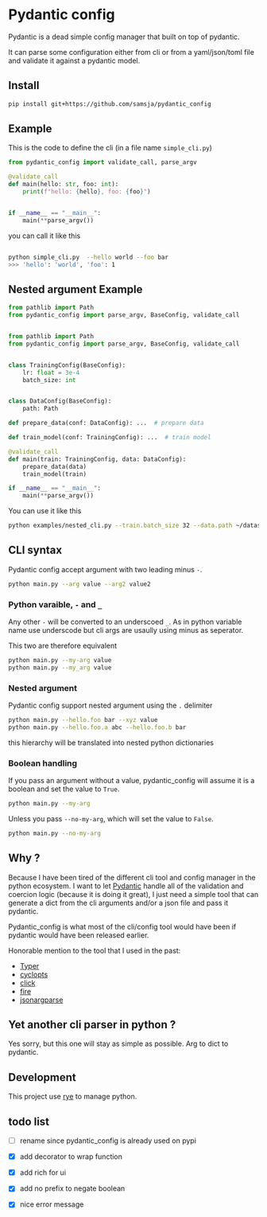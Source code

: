 # Pydantic config

Pydantic is a dead simple config manager that built on top of pydantic.

It can parse some configuration either from cli or from a yaml/json/toml file and validate it against a pydantic model.

## Install

```bash
pip install git+https://github.com/samsja/pydantic_config
```

## Example

This is the code to define the cli (in a file name `simple_cli.py`)

```python
from pydantic_config import validate_call, parse_argv

@validate_call
def main(hello: str, foo: int):
    print(f"hello: {hello}, foo: {foo}")


if __name__ == "__main__":
    main(**parse_argv())
```

you can call it like this

```bash

python simple_cli.py  --hello world --foo bar
>>> 'hello': 'world', 'foo': 1
```


## Nested argument Example

```python
from pathlib import Path
from pydantic_config import parse_argv, BaseConfig, validate_call


from pathlib import Path
from pydantic_config import parse_argv, BaseConfig, validate_call


class TrainingConfig(BaseConfig):
    lr: float = 3e-4
    batch_size: int


class DataConfig(BaseConfig):
    path: Path

def prepare_data(conf: DataConfig): ...  # prepare data

def train_model(conf: TrainingConfig): ...  # train model

@validate_call
def main(train: TrainingConfig, data: DataConfig):
    prepare_data(data)
    train_model(train)

if __name__ == "__main__":
    main(**parse_argv())

```

You can use it like this

```bash
python examples/nested_cli.py --train.batch_size 32 --data.path ~/datasets
```

## CLI syntax

Pydantic config accept argument with two leading minus `-`.

```bash
python main.py --arg value --arg2 value2
```

### Python varaible,  `-` and `_`

Any other `-` will be converted to an underscoed `_`. As in python variable name use underscode but cli args are usaully using
minus as seperator.

This two are therefore equivalent
```bash
python main.py --my-arg value
python main.py --my_arg value
```

### Nested argument

Pydantic config support nested argument using the `.` delimiter

```bash
python main.py --hello.foo bar --xyz value
python main.py --hello.foo.a abc --hello.foo.b bar
```

this hierarchy will be translated into nested python dictionaries

### Boolean handling

If you pass an argument without a value, pydantic_config will assume it is a boolean and set the value to `True`.

```bash
python main.py --my-arg
```

Unless you pass `--no-my-arg`, which will set the value to `False`.

```bash
python main.py --no-my-arg
```

## Why ?

Because I have been tired of the different cli tool and config manager in the python ecosystem. I want to let [Pydantic](https://docs.pydantic.dev/latest/) handle all of the validation and coercion logic (because it is doing it great), I just need a simple tool that can
generate a dict from the cli arguments and/or a json file and pass it pydantic.

Pydantic_config is what most of the cli/config tool would have been if pydantic would have been released earlier.

Honorable mention to the tool that I used in the past:

* [Typer](https://typer.tiangolo.com/)
* [cyclopts](https://github.com/BrianPugh/cyclopts)
* [click](https://click.palletsprojects.com/en/8.0.x/cli/)
* [fire](https://github.com/google/python-fire)
* [jsonargparse](https://github.com/omni-us/jsonargparse)




## Yet another cli parser in python ?

Yes sorry, but this one will stay as simple as possible. Arg to dict to pydantic. 


## Development

This project use [rye](https://github.com/astral-sh/rye) to manage python.


## todo list

- [ ] rename since pydantic_config is already used on pypi
- [x] add decorator to wrap function
- [x] add rich for ui
- [x] add no prefix to negate boolean
- [x] nice error message

